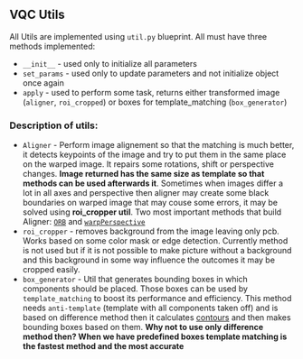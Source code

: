 ## VQC Utils

All Utils are implemented using `util.py` blueprint. All must have three methods implemented:
* `__init__` - used only to initialize all parameters
* `set_params` - used only to update parameters and not initialize object once again
* `apply` - used to perform some task, returns either transformed image (`aligner`, `roi_cropped`) or boxes for template_matching (`box_generator`)

### Description of utils:
* `Aligner` - Perform image alignement so that the matching is much better, it detects keypoints of the image and try to put them in the same place on the warped image. It repairs some rotations, shift or perspective changes. **Image returned has the same size as template so that methods can be used afterwards it**. Sometimes when images differ a lot in all axes and perspective then aligner may create some black boundaries on warped image that may couse some errors, it may be solved using **roi_cropper util**. Two most important methods that build Aligner: [`ORB`](https://docs.opencv.org/4.5.1/d1/d89/tutorial_py_orb.html) and [`warpPerspective`](https://docs.opencv.org/3.4/da/d54/group__imgproc__transform.html#gaf73673a7e8e18ec6963e3774e6a94b87)
* `roi_cropper` - removes background from the image leaving only pcb. Works based on some color mask or edge detection. Currently method is not used but if it is not possible to make picture without a background and this background in some way influence the outcomes it may be cropped easily.
* `box_generator` - Util that generates bounding boxes in which components should be placed. Those boxes can be used by `template_matching` to boost its performance and efficiency. This method needs `anti-template` (template with all components taken off) and is based on difference method then it calculates [contours](https://docs.opencv.org/3.4/d4/d73/tutorial_py_contours_begin.html#:~:text=Contours%20can%20be%20explained%20simply,and%20object%20detection%20and%20recognition.&text=In%20OpenCV%2C%20finding%20contours%20is,white%20object%20from%20black%20background.) and then makes bounding boxes based on them.  **Why not to use only difference method then? When we have predefined boxes template matching is the fastest method and the most accurate** 